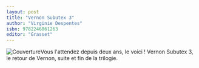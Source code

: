 ```yaml
---
layout: post
title: "Vernon Subutex 3"
author: "Virginie Despentes"
isbn: 9782246861263
editor: "Grasset"
---
```


![Couverture](/img/9782246861263.jpg)Vous l'attendez depuis deux ans, le voici ! Vernon Subutex 3, le retour de Vernon, suite et fin de la trilogie.